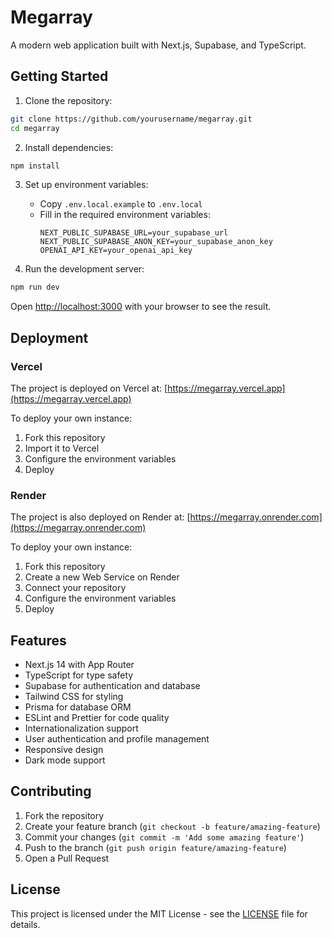 # Megarray

A modern web application built with Next.js, Supabase, and TypeScript.

## Getting Started

1. Clone the repository:
```bash
git clone https://github.com/yourusername/megarray.git
cd megarray
```

2. Install dependencies:
```bash
npm install
```

3. Set up environment variables:
   - Copy `.env.local.example` to `.env.local`
   - Fill in the required environment variables:
     ```
     NEXT_PUBLIC_SUPABASE_URL=your_supabase_url
     NEXT_PUBLIC_SUPABASE_ANON_KEY=your_supabase_anon_key
     OPENAI_API_KEY=your_openai_api_key
     ```

4. Run the development server:
```bash
npm run dev
```

Open [http://localhost:3000](http://localhost:3000) with your browser to see the result.

## Deployment

### Vercel

The project is deployed on Vercel at: [https://megarray.vercel.app](https://megarray.vercel.app)

To deploy your own instance:
1. Fork this repository
2. Import it to Vercel
3. Configure the environment variables
4. Deploy

### Render

The project is also deployed on Render at: [https://megarray.onrender.com](https://megarray.onrender.com)

To deploy your own instance:
1. Fork this repository
2. Create a new Web Service on Render
3. Connect your repository
4. Configure the environment variables
5. Deploy

## Features

- Next.js 14 with App Router
- TypeScript for type safety
- Supabase for authentication and database
- Tailwind CSS for styling
- Prisma for database ORM
- ESLint and Prettier for code quality
- Internationalization support
- User authentication and profile management
- Responsive design
- Dark mode support

## Contributing

1. Fork the repository
2. Create your feature branch (`git checkout -b feature/amazing-feature`)
3. Commit your changes (`git commit -m 'Add some amazing feature'`)
4. Push to the branch (`git push origin feature/amazing-feature`)
5. Open a Pull Request

## License

This project is licensed under the MIT License - see the [LICENSE](LICENSE) file for details.
